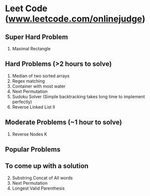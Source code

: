 Leet Code (www.leetcode.com/onlinejudge)
========

## Super Hard Problem
1. Maximal Rectangle

## Hard Problems (>2 hours to solve)
1. Median of two sorted arrays
2. Regex matching
3. Container with most water
1. Next Permutation
1. Sudoku Solver (Simple backtracking takes long time to implement perfectly)
1. Reverse Linked List II 

## Moderate Problems (~1 hour to solve)
1. Reverse Nodes K


## Popular Problems


## To come up with a solution
2. Substring Concat of All words
3. Next Permutation
4. Longest Valid Parenthesis

